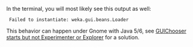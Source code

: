 In the terminal, you will most likely see this output as well:

```text
 Failed to instantiate: weka.gui.beans.Loader
```
This behavior can happen under Gnome with Java 5/6, see [GUIChooser starts but not Experimenter or Explorer](gui_chooser_starts_but_not_experimenter_or_explorer.md) for a solution.
